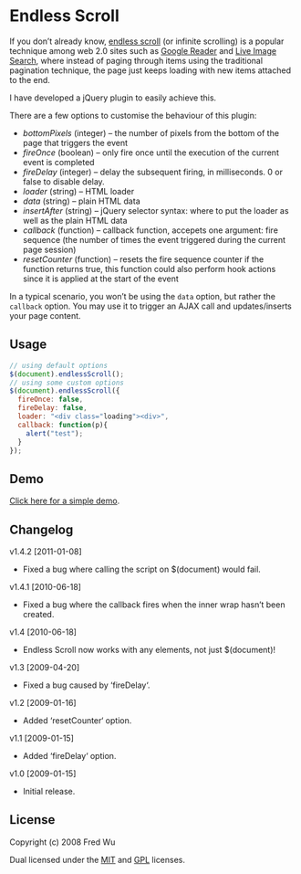 # Endless Scroll

If you don’t already know, [endless scroll](http://www.google.com/search?q=endless+scroll) (or infinite scrolling) is a popular technique among web 2.0 sites such as [Google Reader](http://reader.google.com/) and [Live Image Search](http://www.live.com/?scope=images), where instead of paging through items using the traditional pagination technique, the page just keeps loading with new items attached to the end.

I have developed a jQuery plugin to easily achieve this.

There are a few options to customise the behaviour of this plugin:

- _bottomPixels_ (integer) – the number of pixels from the bottom of the page that triggers the event
- _fireOnce_ (boolean) – only fire once until the execution of the current event is completed
- _fireDelay_ (integer) – delay the subsequent firing, in milliseconds. 0 or false to disable delay.
- _loader_ (string) – HTML loader
- _data_ (string) – plain HTML data
- _insertAfter_ (string) – jQuery selector syntax: where to put the loader as well as the plain HTML data
- _callback_ (function) – callback function, accepets one argument: fire sequence (the number of times the event triggered during the current page session)
- _resetCounter_ (function) – resets the fire sequence counter if the function returns true, this function could also perform hook actions since it is applied at the start of the event

In a typical scenario, you won’t be using the `data` option, but rather the `callback` option. You may use it to trigger an AJAX call and updates/inserts your page content.

## Usage

``` js
// using default options
$(document).endlessScroll();
// using some custom options
$(document).endlessScroll({
  fireOnce: false,
  fireDelay: false,
  loader: "<div class="loading"><div>",
  callback: function(p){
    alert("test");
  }
});
```

## Demo

[Click here for a simple demo](http://www.beyondcoding.com/demos/endless-scroll/).

## Changelog

v1.4.2 [2011-01-08]

- Fixed a bug where calling the script on $(document) would fail.

v1.4.1 [2010-06-18]

- Fixed a bug where the callback fires when the inner wrap hasn’t been created.

v1.4 [2010-06-18]

- Endless Scroll now works with any elements, not just $(document)!

v1.3 [2009-04-20]

- Fixed a bug caused by ‘fireDelay‘.

v1.2 [2009-01-16]

- Added ‘resetCounter‘ option.

v1.1 [2009-01-15]

- Added ‘fireDelay‘ option.

v1.0 [2009-01-15]

- Initial release.

## License

Copyright (c) 2008 Fred Wu

Dual licensed under the [MIT](http://www.opensource.org/licenses/mit-license.php) and [GPL](http://www.gnu.org/licenses/gpl.html) licenses.
